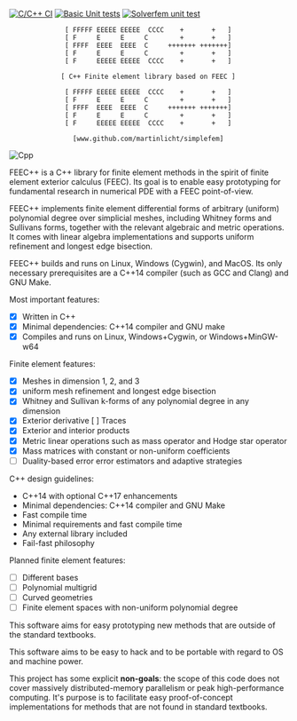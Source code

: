 [![C/C++ CI](https://github.com/martinlicht/simplefem/actions/workflows/main.yml/badge.svg)](https://github.com/martinlicht/simplefem/actions/workflows/main.yml)
[![Basic Unit tests](https://github.com/martinlicht/simplefem/actions/workflows/unittests.yml/badge.svg)](https://github.com/martinlicht/simplefem/actions/workflows/unittests.yml)
[![Solverfem unit test](https://github.com/martinlicht/simplefem/actions/workflows/unittests_comp.yml/badge.svg)](https://github.com/martinlicht/simplefem/actions/workflows/unittests_comp.yml)


                  [ FFFFF EEEEE EEEEE  CCCC    +       +   ]
                  [ F     E     E     C        +       +   ]
                  [ FFFF  EEEE  EEEE  C     +++++++ +++++++]
                  [ F     E     E     C        +       +   ]
                  [ F     EEEEE EEEEE  CCCC    +       +   ]

                 [ C++ Finite element library based on FEEC ]

                  [ FFFFF EEEEE EEEEE  CCCC    +       +   ]
                  [ F     E     E     C        +       +   ]
                  [ FFFF  EEEE  EEEE  C     +++++++ +++++++]
                  [ F     E     E     C        +       +   ]
                  [ F     EEEEE EEEEE  CCCC    +       +   ]

                    [www.github.com/martinlicht/simplefem]

![Cpp](https://img.shields.io/badge/-C++14-deepskyblue?logo=c%2B%2B&style=flat-square)

FEEC++ is a C++ library for finite element methods in the spirit of finite element exterior calculus (FEEC). 
Its goal is to enable easy prototyping for fundamental research in numerical PDE with a FEEC point-of-view. 

FEEC++ implements finite element differential forms of arbitrary (uniform) polynomial degree over simplicial meshes,
including Whitney forms and Sullivans forms, together with the relevant algebraic and metric operations. 
It comes with linear algebra implementations and supports uniform refinement and longest edge bisection.

FEEC++ builds and runs on Linux, Windows (Cygwin), and MacOS. 
Its only necessary prerequisites are a C++14 compiler (such as GCC and Clang) and GNU Make.

Most important features:

 - [x] Written in C++
 - [x] Minimal dependencies: C++14 compiler and GNU make
 - [x] Compiles and runs on Linux, Windows+Cygwin, or Windows+MinGW-w64

Finite element features: 
 - [x] Meshes in dimension 1, 2, and 3
 - [x] uniform mesh refinement and longest edge bisection
 - [x] Whitney and Sullivan k-forms of any polynomial degree in any dimension
 - [x] Exterior derivative
   [ ] Traces
 - [x] Exterior and interior products
 - [x] Metric linear operations such as mass operator and Hodge star operator 
 - [x] Mass matrices with constant or non-uniform coefficients  
 - [ ] Duality-based error error estimators and adaptive strategies
 
C++ design guidelines:

 - C++14 with optional C++17 enhancements
 - Minimal dependencies: C++14 compiler and GNU Make
 - Fast compile time
 - Minimal requirements and fast compile time 
 - Any external library included
 - Fail-fast philosophy

Planned finite element features:

 - [ ] Different bases
 - [ ] Polynomial multigrid
 - [ ] Curved geometries
 - [ ] Finite element spaces with non-uniform polynomial degree

This software aims for easy prototyping new methods that are outside of the standard textbooks.

This software aims to be easy to hack and to be portable with regard to OS and machine power. 

This project has some explicit **non-goals**:
the scope of this code does not cover massively distributed-memory parallelism or peak high-performance computing. It's purpose is to facilitate easy proof-of-concept implementations for methods that are not found in standard textbooks.



